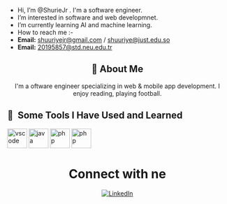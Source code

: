 -  Hi, I’m @ShurieJr . I'm a software engineer.
-  I’m interested in software and web developmnet.
-  I’m currently learning AI and machine learning.
-  How to reach me :- 
-   **Email:** shuuriyejr@gmail.com / shuuriye@just.edu.so
-   **Email:** 20195857@std.neu.edu.tr
<div align="center">
    <h2>🚀 About Me</h2>
    <p>I'm a oftware engineer specializing in web & mobile app development. I enjoy reading, playing football.</p>
</div>
<h2> 🚀 &nbsp;Some Tools I Have Used and Learned</h2>
<p align="left">
<img src="https://cdn.jsdelivr.net/gh/devicons/devicon/icons/vscode/vscode-original.svg" alt="vscode" width="45" height="45"/>
<img src="https://cdn.jsdelivr.net/gh/devicons/devicon/icons/java/java-original.svg" alt="java" width="45" height="45"/>
<img src="https://cdn.jsdelivr.net/gh/devicons/devicon/icons/php/php-original.svg" alt="php" width="45" height="45"/>
    <img src="https://cdn.jsdelivr.net/gh/devicons/devicon/icons/c++/c++-original.svg" alt="php" width="45" height="45"/>
</p>
<div align="center">
    <h1>Connect with ne </h1>
    <a href="https://www.linkedin.com/in/[YourLinkedIn]/">
        <img src="https://img.shields.io/badge/LinkedIn-0077B5?style=for-the-badge&logo=linkedin&logoColor=white" alt="LinkedIn"/>
    </a>
</div>

<!---
ShurieJr/ShurieJr is a ✨ special ✨ repository because its `README.md` (this file) appears on your GitHub profile.
You can click the Preview link to take a look at your changes.
--->
